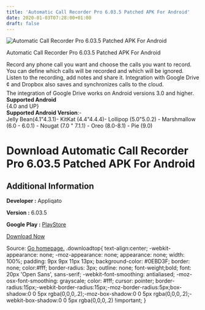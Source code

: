 ```yaml
---
title: 'Automatic Call Recorder Pro 6.03.5 Patched APK For Android'
date: 2020-01-03T07:28:00+01:00
draft: false
---
```


![Automatic Call Recorder Pro 6.03.5 Patched APK For Android](https://i0.wp.com/apkhome.net/wp-content/uploads/2020/01/Automatic-Call-Recorder-Pro-6.03.5-Patched.png "Automatic Call Recorder Pro 6.03.5 Patched APK For Android")

  

Automatic Call Recorder Pro 6.03.5 Patched APK For Android

Record any phone call you want and choose the calls you want to record. You can define which calls will be recorded and which will be ignored. Listen to the recording, add notes and share it. Integration with Google Drive ¢ and Dropbox also saves and synchronizes calls to the cloud.  
The integration of Google Drive works on Android versions 3.0 and higher.  
**Supported Android**  
{4.0 and UP}  
**Supported Android Version**:-  
Jelly Bean(4.1"4.3.1)- KitKat (4.4"4.4.4)- Lollipop (5.0"5.0.2) - Marshmallow (6.0 - 6.0.1) - Nougat (7.0 " 7.1.1) - Oreo (8.0-8.1) - Pie (9.0)

Download Automatic Call Recorder Pro 6.03.5 Patched APK For Android
===================================================================

Additional Information
----------------------

**Developer :** Appliqato

**Version :** 6.03.5

**Google Play :** [PlayStore](https://play.google.com/store/apps/details?id=com.appstar.callrecorderpro)

  

[Download Now](https://store4app.co/post/automatic-call-recorder-pro-6-03-5-patched-apk-for-android_1577954266)

  
Source: [Go homepage.](https://store4app.co/post/automatic-call-recorder-pro-6-03-5-patched-apk-for-android_1577954266) .downloadtop{ text-align:center; -webkit-appearance: none; -moz-appearance: none; appearance: none; width: 100%; padding: 9px 9px 11px 13px; background-color: #0EBD3F; border: none; color:#fff; border-radius: 3px; outline: none; font-weight;bold; font: 20px 'Open Sans', sans-serif; -webkit-font-smoothing: antialiased; -moz-osx-font-smoothing: grayscale; color: #fff; cursor: pointer; border-radius:15px;-webkit-border-radius:15px;-moz-border-radius:5px;box-shadow:0 0 5px rgba(0,0,0,.2);-moz-box-shadow:0 0 5px rgba(0,0,0,.2);-webkit-box-shadow:0 0 5px rgba(0,0,0,.2) !important; }